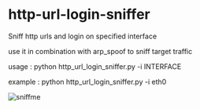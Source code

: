 # http-url-login-sniffer
Sniff http urls and login on specified interface

use it in combination with arp_spoof to sniff target traffic

usage : python http_url_login_sniffer.py -i INTERFACE

example : python http_url_login_sniffer.py -i eth0

![sniffme](https://user-images.githubusercontent.com/45049504/48676812-0785ba80-eb6c-11e8-9902-c71ea9dc8348.png)

